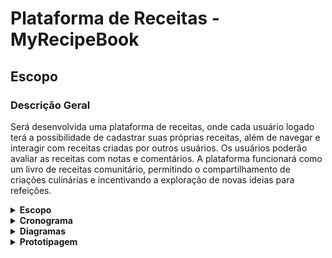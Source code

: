 # Plataforma de Receitas - MyRecipeBook

## Escopo

### Descrição Geral

Será desenvolvida uma plataforma de receitas, onde cada usuário logado terá a possibilidade de cadastrar suas próprias receitas, além de navegar e interagir com receitas criadas por outros usuários. Os usuários poderão avaliar as receitas com notas e comentários. A plataforma funcionará como um livro de receitas comunitário, permitindo o compartilhamento de criações culinárias e incentivando a exploração de novas ideias para refeições.


<details>

<summary><strong>Escopo</strong></summary>

### Objetivos Gerais

- Facilitar o cadastro e compartilhamento de receitas pelos usuários.
- Oferecer uma interface intuitiva para navegar e buscar receitas.
- Implementar um sistema de avaliação e comentários para melhorar a interação entre os usuários.
- Promover a troca de experiências culinárias dentro da comunidade.

### Metas SMART

#### Específicas

- Desenvolver um sistema de cadastro e autenticação de usuários.
- Permitir que os usuários avaliem e comentem nas receitas.
- Implementar filtros de busca por tipo de receita, ingredientes e categoria (ex: sobremesas, pratos principais).
- Garantir a segurança dos dados e a integridade das funcionalidades.

#### Mensuráveis

- Atingir 1000 receitas cadastradas no primeiro mês.
- Obter avaliações de pelo menos 30% das receitas registradas.
- Manter uma taxa de engajamento de comentários em pelo menos 30% das receitas.

#### Atingíveis

- Garantir que os usuários possam facilmente cadastrar, editar e visualizar receitas.
- Permitir avaliações e comentários de forma funcional e intuitiva.

#### Relevante

- Promover o compartilhamento de receitas entre os usuários, criando um ambiente colaborativo.
- Oferecer ferramentas fáceis para a navegação e busca por receitas.

#### Temporal

- Deve ser concluído em 1 mês.
- Reuniões periódicas para alinhamento e progresso do projeto.

### Recursos

- **Linguagem de Programação:** JavaScript
- **Compilador:** Node
- **Framework FrontEnd/BackEnd:** Next.js
- **Banco de Dados:** MongoDB
- **Design de Interfaces:** Figma
- **IDE para Desenvolvimento:** VSCode
- **Documentação:** README (GitHub)
- **Controle de Versão:** GitHub

### Recursos Humanos

- **Desenvolvedores Backend Pleno:** 2
- **Desenvolvedores Backend Junior:** 1
- **Desenvolvedores Frontend Pleno:** 1
- **Desenvolvedor Banco de Dados Pleno:** 1
- **Estagiário:** 1

### Análise de Riscos

#### Riscos e Soluções

- **Falta de Comunicação:**  
  **Solução:** Reuniões semanais para verificação de progresso.

- **Quedas de Energia:**  
  **Solução:** Contatar o provedor e utilizar notebooks.

- **Oscilação de Internet:**  
  **Solução:** Contatar o provedor.

- **Atraso nas Entregas:**  
  **Solução:** Verificar com a equipe as possíveis causas, atualizar o cronograma e resolver problemas.

- **Instabilidade na Utilização de Recursos:**  
  **Solução:** Utilizar recursos alternativos (ex: se Figma cair, usar Canva; se VSCode cair, usar Eclipse ou Codespace).

- **Adversidade com Membros da Equipe:**  
  **Solução:** Redistribuir atividades para outros integrantes da equipe e ajustar o cronograma conforme necessário.

</details>

<details>

<summary><strong>Cronograma</strong></summary>

## Cronograma do Projeto


![Cronograma](documentation_img/Cronograma_Livro_Receitas.png)



</details>
<details>

<summary><strong>Diagramas</strong></summary>

### Diagrama de Classe:
```mermaid
classDiagram
    class Usuario {
        +idUsuario: int
        +nomeUsuario: string
        +emailUsuario: string
        +senhaUsuario: string
    }

    class Receita {
        +idReceita: int
        +nomeReceita: string
        +categoriaReceita: string
        +modoPreparo: string
    }

    class Ingrediente {
        +nomeIngrediente: string
        +quantidadeIngrediente: string
    }

    class Avaliacao {
        +idAvaliador: int
        +qtdEstrelaAvaliacao: int
        +descricaoAvaliacao: string
    }

    Receita "1" *-- "0..*" Ingrediente: contém
    Receita "1" *-- "0..*" Avaliacao: avaliada por
    Usuario "1" *-- "0..*" Avaliacao: faz
```
### Diagrama de Uso:

![Diagrama de Uso](documentation_img/Diagram_Uso_Livro_Receitas.png)

### Diagrama de Fluxo:

![Diagrama de Fluxo](documentation_img/Diagram_Fluxo_1_Livro_Receitas.png)

![Diagrama de Fluxo](documentation_img/Diagram_Fluxo_2_Livro_Receitas.png)

![Diagrama de Fluxo](documentation_img/Diagram_Fluxo_3_Livro_Receitas.png)


</details>
<details>

<summary><strong>Prototipagem</strong></summary>
## Baixa Fidelidade | Wireframe

![Baixa Fidelidade](documentation_img/prototypes/wireframe.png)

## Média Fidelidade | Mid-Fidelity

![Média Fidelidade](documentation_img/prototypes/mid-fidelity.png)

## Alta Fidelidade | High-Fidelity

![Alta Fidelidade](documentation_img/prototypes/high-fidelity.png)


</details>

